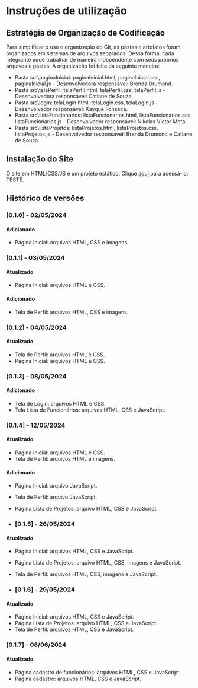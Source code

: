 # Instruções de utilização

## Estratégia de Organização de Codificação 

Para simplificar o uso e organização do Git, as pastas e artefatos foram organizados em sistemas de arquivos separados. Dessa forma, cada integrante pode trabalhar de maneira independente com seus próprios arquivos e pastas. A organização foi feita da seguinte maneira:
- Pasta src\paginaInicial: paginaInicial.html, paginaInicial.css, paginaInicial.js - Desenvolvedora responsável: Brenda Drumond.
- Pasta src\telaPerfil: telaPerfil.html, telaPerfil.css, telaPerfil.js - Desenvolvedora responsável: Catiane de Souza.
- Pasta src\login: telaLogin.html, telaLogin.css, telaLogin.js - Desenvolvedor responsável: Kayque Fonseca.
- Pasta src\listaFuncionarios: listaFuncionarios.html, listaFuncionarios.css, listaFuncionarios.js - Desenvolvedor responsável: Nikolas Victor Mota.
- Pasta src\listaProjetos: listaProjetos.html, listaProjetos.css, listaProjetos.js - Desenvolvedor responsável: Brenda Drumond e Catiane de Souza.

## Instalação do Site

O site em HTML/CSS/JS é um projeto estático. Clique <a href="https://icei-puc-minas-pmv-ads.github.io/pmv-ads-2024-1-e1-proj-web-t13-game-of-work/codigo-fonte/paginaInicial/index_pagina_inicial.html">aqui</a> para acessá-lo. TESTE.

## Histórico de versões

### [0.1.0] - 02/05/2024
#### Adicionado
- Página Inicial: arquivos HTML, CSS e imagens.

### [0.1.1] - 03/05/2024
#### Atualizado
- Página Inicial: arquivos HTML e CSS.

#### Adicionado
- Tela de Perfil: arquivos HTML, CSS e imagens.

### [0.1.2] - 04/05/2024
#### Atualizado
- Tela de Perfil: arquivos HTML e CSS.
- Página Inicial: arquivos HTML e CSS.

### [0.1.3] - 08/05/2024
#### Adicionado
- Tela de Login: arquivos HTML e CSS.
- Tela Lista de Funcionários: arquivos HTML, CSS e JavaScript.

### [0.1.4] - 12/05/2024
#### Atualizado
- Página Inicial: arquivos HTML e CSS.
- Tela de Perfil: arquivos HTML e imagens.

#### Adicionado
- Página Inicial: arquivo JavaScript.
- Tela de Perfil: arquivo JavaScript.
- Página Lista de Projetos: arquivo HTML, CSS e JavaScript.

- ### [0.1.5] - 26/05/2024
#### Atualizado
- Página Inicial: arquivos HTML, CSS e JavaScript.
- Página Lista de Projetos: arquivo HTML, CSS, imagens e JavaScript.
- Tela de Perfil: arquivos HTML, CSS, imagens e JavaScript.

- ### [0.1.6] - 29/05/2024
#### Atualizado
- Página Inicial: arquivos HTML, CSS e JavaScript.
- Página Lista de Projetos: arquivo HTML, CSS e JavaScript.
- Tela de Perfil: arquivos HTML, CSS e JavaScript.

### [0.1.7] - 08/06/2024
#### Atualizado
- Página cadastro de funcionários: arquivos HTML, CSS e JavaScript.
- Página cadastro: arquivos HTML, CSS e JavaScript.


